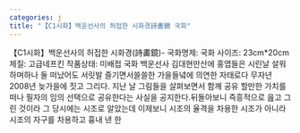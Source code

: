 ```yaml
---
categories: j
title: "【C1시화】백운선사의 허접한 시화경詩畵鏡 국화"
---
```

【C1시화】백운선사의 허접한 시화경(詩畵鏡)- 국화명제: 국화 사이즈: 23cm*20cm 제질: 고급네프킨 작품상태: 미배접 국화 백운선사 김대현만산에 홍엽들은 시린날 설워하며하나 둘 떠났어도 서릿발 즐기면서쓸쓸한 가을들녘에 의연한 자태로다 무자년 2008년 늦가을에 짓고 그리다. 지난 날 그림들을 살펴보면서 함께 공유 할만한 가치를 떠나 필자의 임의 선택으로 공유한다는 사실을 공지한다.뒤돌아보니 즉흥적으로 읊고 그린 것이라 그 당시에는 시조로 알았는데 이제보니 시조의 율격을 차용한 시조가 아니라 시조의 자구를 차용하고 흉내 낸 한